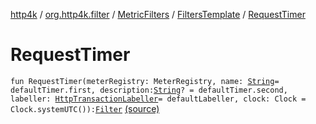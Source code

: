 [http4k](../../../index.md) / [org.http4k.filter](../../index.md) / [MetricFilters](../index.md) / [FiltersTemplate](index.md) / [RequestTimer](./-request-timer.md)

# RequestTimer

`fun RequestTimer(meterRegistry: MeterRegistry, name: `[`String`](https://kotlinlang.org/api/latest/jvm/stdlib/kotlin/-string/index.html)` = defaultTimer.first, description: `[`String`](https://kotlinlang.org/api/latest/jvm/stdlib/kotlin/-string/index.html)`? = defaultTimer.second, labeller: `[`HttpTransactionLabeller`](../../-http-transaction-labeller.md)` = defaultLabeller, clock: Clock = Clock.systemUTC()): `[`Filter`](../../../org.http4k.core/-filter/index.md) [(source)](https://github.com/http4k/http4k/blob/master/http4k-metrics-micrometer/src/main/kotlin/org/http4k/filter/MetricFilters.kt#L14)